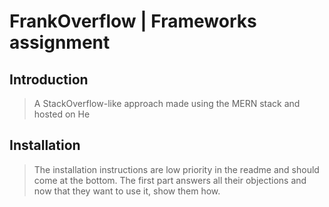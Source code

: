 # FrankOverflow | Frameworks assignment

## Introduction

> A StackOverflow-like approach made using the MERN stack and hosted on He

## Installation

> The installation instructions are low priority in the readme and should come at the bottom. The first part answers all their objections and now that they want to use it, show them how.
